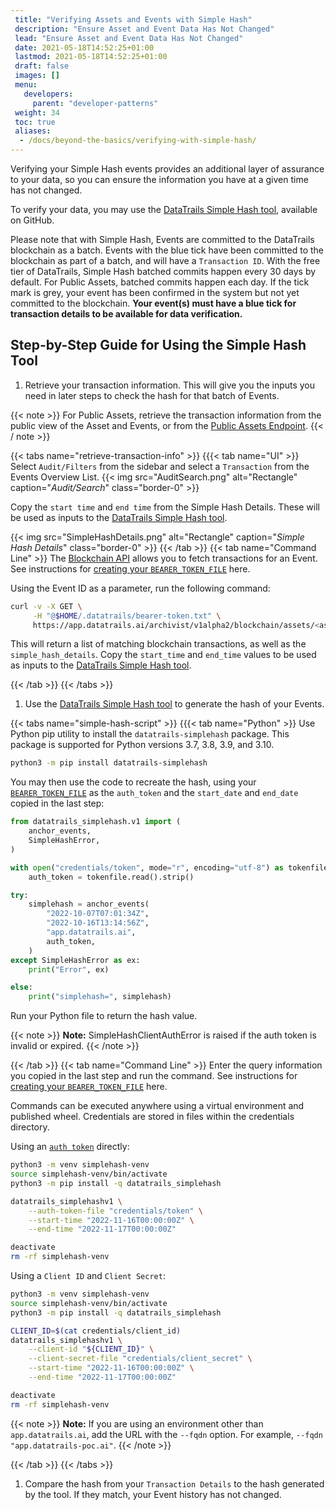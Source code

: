 ```yaml
---
 title: "Verifying Assets and Events with Simple Hash"
 description: "Ensure Asset and Event Data Has Not Changed"
 lead: "Ensure Asset and Event Data Has Not Changed"
 date: 2021-05-18T14:52:25+01:00
 lastmod: 2021-05-18T14:52:25+01:00
 draft: false
 images: []
 menu:
   developers:
     parent: "developer-patterns"
 weight: 34
 toc: true
 aliases: 
  - /docs/beyond-the-basics/verifying-with-simple-hash/
---
```


Verifying your Simple Hash events provides an additional layer of assurance to your data, so you can ensure the information you have at a given time has not changed.

To verify your data, you may use the [DataTrails Simple Hash tool](https://github.com/datatrails/datatrails-simplehash-python), available on GitHub.

Please note that with Simple Hash, Events are committed to the DataTrails blockchain as a batch. Events with the blue tick have been committed to the blockchain as part of a batch, and will have a `Transaction ID`. With the free tier of DataTrails, Simple Hash batched commits happen every 30 days by default. For Public Assets, batched commits happen each day. If the tick mark is grey, your event has been confirmed in the system but not yet committed to the blockchain. **Your event(s) must have a blue tick for transaction details to be available for data verification.**

## Step-by-Step Guide for Using the Simple Hash Tool

1. Retrieve your transaction information. This will give you the inputs you need in later steps to check the hash for that batch of Events.

{{< note >}}
For Public Assets, retrieve the transaction information from the public view of the Asset and Events, or from the [Public Assets Endpoint](/developers/api-reference/public-assets-api/).
{{< / note >}}

{{< tabs name="retrieve-transaction-info" >}}
{{{< tab name="UI" >}}
Select `Audit/Filters` from the sidebar and select a `Transaction` from the Events Overview List.
{{< img src="AuditSearch.png" alt="Rectangle" caption="<em>Audit/Search</em>" class="border-0" >}}

Copy the `start time` and `end time` from the Simple Hash Details. These will be used as inputs to the [DataTrails Simple Hash tool](https://github.com/datatrails/datatrails-simplehash-python).

{{< img src="SimpleHashDetails.png" alt="Rectangle" caption="<em>Simple Hash Details</em>" class="border-0" >}}
{{< /tab >}}
{{< tab name="Command Line" >}}
The [Blockchain API](/developers/api-reference/blockchain-api/) allows you to fetch transactions for an Event. See instructions for [creating your `BEARER_TOKEN_FILE`](/developers/developer-patterns/getting-access-tokens-using-app-registrations/) here.

Using the Event ID as a parameter, run the following command:

```bash
curl -v -X GET \
     -H "@$HOME/.datatrails/bearer-token.txt" \
     https://app.datatrails.ai/archivist/v1alpha2/blockchain/assets/<asset-id>/events/<event-id>
```

This will return a list of matching blockchain transactions, as well as the `simple_hash_details`. Copy the `start_time` and `end_time` values to be used as inputs to the [DataTrails Simple Hash tool](https://github.com/datatrails/datatrails-simplehash-python).

{{< /tab >}}
{{< /tabs >}}

1. Use the [DataTrails Simple Hash tool](https://github.com/datatrails/datatrails-simplehash-python) to generate the hash of your Events.

{{< tabs name="simple-hash-script" >}}
{{{< tab name="Python" >}}
Use Python pip utility to install the `datatrails-simplehash` package. This package is supported for Python versions 3.7, 3.8, 3.9, and 3.10.

```bash
python3 -m pip install datatrails-simplehash
```

You may then use the code to recreate the hash, using your [`BEARER_TOKEN_FILE`](/developers/developer-patterns/getting-access-tokens-using-app-registrations/) as the `auth_token` and the `start_date` and `end_date` copied in the last step:

```python
from datatrails_simplehash.v1 import (
    anchor_events,
    SimpleHashError,
)

with open("credentials/token", mode="r", encoding="utf-8") as tokenfile:
    auth_token = tokenfile.read().strip()

try:
    simplehash = anchor_events(
        "2022-10-07T07:01:34Z",
        "2022-10-16T13:14:56Z",
        "app.datatrails.ai",
        auth_token,
    )
except SimpleHashError as ex:
    print("Error", ex)

else:
    print("simplehash=", simplehash)
```

Run your Python file to return the hash value.

{{< note >}}
**Note:** SimpleHashClientAuthError is raised if the auth token is invalid or expired.
{{< /note >}}

{{< /tab >}}
{{< tab name="Command Line" >}}
Enter the query information you copied in the last step and run the command. See instructions for [creating your `BEARER_TOKEN_FILE`](/developers/developer-patterns/getting-access-tokens-using-app-registrations/) here.

Commands can be executed anywhere using a virtual environment and published wheel. Credentials are stored in files within the credentials directory.

Using an [`auth token`](/developers/developer-patterns/getting-access-tokens-using-app-registrations/) directly:

```bash
python3 -m venv simplehash-venv
source simplehash-venv/bin/activate
python3 -m pip install -q datatrails_simplehash

datatrails_simplehashv1 \
    --auth-token-file "credentials/token" \
    --start-time "2022-11-16T00:00:00Z" \
    --end-time "2022-11-17T00:00:00Z"

deactivate
rm -rf simplehash-venv
```

Using a `Client ID` and `Client Secret`:

```bash
python3 -m venv simplehash-venv
source simplehash-venv/bin/activate
python3 -m pip install -q datatrails_simplehash

CLIENT_ID=$(cat credentials/client_id)
datatrails_simplehashv1 \
    --client-id "${CLIENT_ID}" \
    --client-secret-file "credentials/client_secret" \
    --start-time "2022-11-16T00:00:00Z" \
    --end-time "2022-11-17T00:00:00Z"

deactivate
rm -rf simplehash-venv
```

{{< note >}}
**Note:** If you are using an environment other than `app.datatrails.ai`, add the URL with the `--fqdn` option. For example, `--fqdn "app.datatrails-poc.ai"`.
{{< /note >}}

{{< /tab >}}
{{< /tabs >}}

1. Compare the hash from your `Transaction Details` to the hash generated by the tool. If they match, your Event history has not changed.
